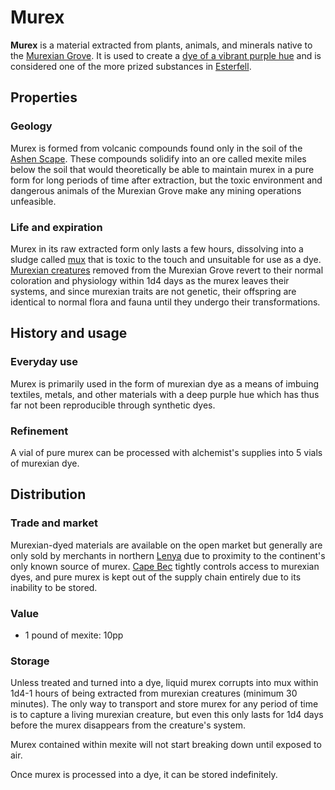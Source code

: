 # Murex

**Murex** is a material extracted from plants, animals, and minerals native to the [Murexian Grove](../../ch-1-welcome-to-mote/esterfell/lenya/murexian-grove.md). It is used to create a [dye of a vibrant purple hue](murexian-dye.md) and is considered one of the more prized substances in [Esterfell](../../ch-1-welcome-to-mote/esterfell/esterfell.md).

## Properties

### Geology

Murex is formed from volcanic compounds found only in the soil of the [Ashen Scape](../../ch-1-welcome-to-mote/esterfell/lenya/ashen-scape.md). These compounds solidify into an ore called mexite miles below the soil that would theoretically be able to maintain murex in a pure form for long periods of time after extraction, but the toxic environment and dangerous animals of the Murexian Grove make any mining operations unfeasible.

### Life and expiration

Murex in its raw extracted form only lasts a few hours, dissolving into a sludge called [mux](mux.md) that is toxic to the touch and unsuitable for use as a dye. [Murexian creatures](../../bestiary/murexian-creature.md) removed from the Murexian Grove  revert to their normal coloration and physiology within 1d4 days as the murex leaves their systems, and since murexian traits are not genetic, their offspring are identical to normal flora and fauna until they undergo their transformations.

## History and usage

### Everyday use

Murex is primarily used in the form of murexian dye as a means of imbuing textiles, metals, and other materials with a deep purple hue which has thus far not been reproducible through synthetic dyes.

### Refinement

A vial of pure murex can be processed with alchemist's supplies into 5 vials of murexian dye.

## Distribution

### Trade and market

Murexian-dyed materials are available on the open market but generally are only sold by merchants in northern [Lenya](../../ch-1-welcome-to-mote/esterfell/lenya/lenya.md) due to proximity to the continent's only known source of murex. [Cape Bec](../../ch-2-people-of-mote/societies/esterfell-accord/cape-bec/cape-bec.md) tightly controls access to murexian dyes, and pure murex is kept out of the supply chain entirely due to its inability to be stored.

### Value

- 1 pound of mexite: 10pp

### Storage

Unless treated and turned into a dye, liquid murex corrupts into mux within 1d4-1 hours of being extracted from murexian creatures (minimum 30 minutes). The only way to transport and store murex for any period of time is to capture a living murexian creature, but even this only lasts for 1d4 days before the murex disappears from the creature's system.

Murex contained within mexite will not start breaking down until exposed to air.

Once murex is processed into a dye, it can be stored indefinitely.
